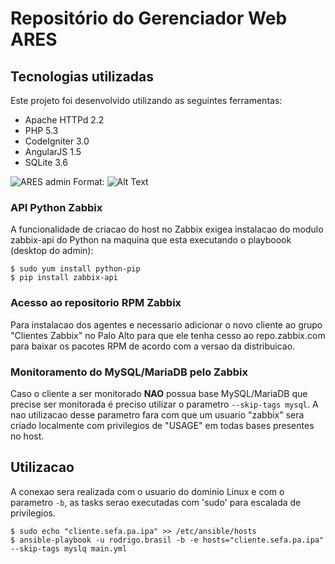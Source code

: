 # Repositório do Gerenciador Web ARES 

## Tecnologias utilizadas
Este projeto foi desenvolvido utilizando as seguintes ferramentas:

* Apache HTTPd 2.2
* PHP 5.3
* CodeIgniter 3.0
* AngularJS 1.5
* SQLite 3.6

![ARES admin](/gitlab/cgre-rede/ares-admin/blob/master/html/images/aresadmin.png)
Format: ![Alt Text](url)

### API Python Zabbix
A funcionalidade de criacao do host no Zabbix exigea instalacao do modulo
zabbix-api do Python na maquina que esta executando o playboook (desktop do admin):

```
$ sudo yum install python-pip
$ pip install zabbix-api
```

### Acesso ao repositorio RPM Zabbix
Para instalacao dos agentes e necessario adicionar o novo cliente ao grupo "Clientes Zabbix" 
no Palo Alto para que ele tenha cesso ao repo.zabbix.com para baixar os pacotes RPM de acordo
com a versao da distribuicao.

### Monitoramento do MySQL/MariaDB pelo Zabbix
Caso o cliente a ser monitorado **NAO** possua base MySQL/MariaDB que precise ser monitorada é preciso
utilizar o parametro `--skip-tags mysql`. A nao utilizacao desse parametro fara com que um usuario 
"zabbix" sera criado localmente com privilegios de "USAGE" em todas bases presentes no host.

## Utilizacao
A conexao sera realizada com o usuario do dominio Linux e com o parametro `-b`, as tasks
serao executadas com 'sudo' para escalada de privilegios.

```
$ sudo echo "cliente.sefa.pa.ipa" >> /etc/ansible/hosts
$ ansible-playbook -u rodrigo.brasil -b -e hosts="cliente.sefa.pa.ipa" --skip-tags myslq main.yml
```

